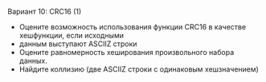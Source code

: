 Вариант 10: CRC16 (1)
 - Оцените возможность использования функции CRC16 в качестве хешфункции, если исходными
 - данным выступают ASCIIZ строки
 - Оцените равномерность хеширования произвольного набора данных.
 - Найдите коллизию (две ASCIIZ строки с одинаковым хешзначением)
 